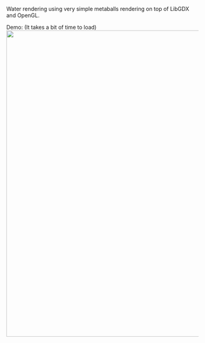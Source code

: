 Water rendering using very simple metaballs rendering on top of LibGDX and OpenGL. 

Demo: (It takes a bit of time to load)  
<img src="https://github.com/pabloogc/LiveWater/raw/master/output.gif" width="800">
